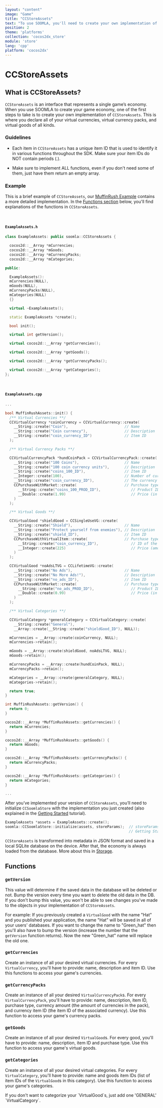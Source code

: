 ```yaml
---
layout: "content"
image: "Game"
title: "CCStoreAssets"
text: "To use SOOMLA, you'll need to create your own implementation of CCStoreAssets, an interface that represents your game’s economy."
position: 2
theme: 'platforms'
collection: 'cocos2dx_store'
module: 'store'
lang: 'cpp' 
platform: 'cocos2dx'
---
```


# CCStoreAssets

## What is CCStoreAssets?

`CCStoreAssets` is an interface that represents a single game’s economy. When you use SOOMLA to create your game economy, one of the first steps to take is to create your own implementation of `CCStoreAssets`. This is where you declare all of your virtual currencies, virtual currency packs, and virtual goods of all kinds.

### Guidelines

- Each item in `CCStoreAssets` has a unique item ID that is used to identify it in various functions throughout the SDK. Make sure your item IDs do NOT contain periods (.).

- Make sure to implement ALL functions, even if you don't need some of them, just have them return an empty array.

### Example

This is a brief example of `CCStoreAssets`, our [MuffinRush Example](https://github.com/soomla/cocos2dx-store-example/blob/master/Classes/MuffinRushAssets.cpp) contains a more detailed implementation. In the [Functions section](#functions) below, you'll find explanations of the functions in `CCStoreAssets`.

<br>

#### `ExampleAssets.h`

``` cpp
class ExampleAssets: public soomla::CCStoreAssets {

  cocos2d::__Array *mCurrencies;
  cocos2d::__Array *mGoods;
  cocos2d::__Array *mCurrencyPacks;
  cocos2d::__Array *mCategories;

public:

  ExampleAssets():
  mCurrencies(NULL),
  mGoods(NULL),
  mCurrencyPacks(NULL),
  mCategories(NULL)
  {}

  virtual ~ExampleAssets();

  static ExampleAssets *create();

  bool init();

  virtual int getVersion();

  virtual cocos2d::__Array *getCurrencies();

  virtual cocos2d::__Array *getGoods();

  virtual cocos2d::__Array *getCurrencyPacks();

  virtual cocos2d::__Array *getCategories();
};

```

<br>

#### `ExampleAssets.cpp`

``` cpp
...

bool MuffinRushAssets::init() {
  /** Virtual Currencies **/
  CCVirtualCurrency *coinCurrency = CCVirtualCurrency::create(
    __String::create("Coin"),                          // Name
    __String::create("Coin currency"),                 // Description
    __String::create("coin_currency_ID")               // Item ID
  );

  /** Virtual Currency Packs **/

  CCVirtualCurrencyPack *hundCoinPack = CCVirtualCurrencyPack::create(
    __String::create("100 Coins"),                     // Name
    __String::create("100 coin currency units"),       // Description
    __String::create("coins_100_ID"),                  // Item ID
    __Integer::create(100),                            // Number of currencies in the pack
    __String::create("coin_currency_ID"),              // The currency associated with this pack
    CCPurchaseWithMarket::create(                      // Purchase type (with real money $)
      __String::create("coins_100_PROD_ID"),              // Product ID
      __Double::create(1.99)                              // Price (in real money $)
    )
  );

  /** Virtual Goods **/

  CCVirtualGood *shieldGood = CCSingleUseVG::create(
    __String::create("Shield"),                        // Name
    __String::create("Protect yourself from enemies"), // Description
    __String::create("shield_ID"),                     // Item ID
    CCPurchaseWithVirtualItem::create(                 // Purchase type (with virtual currency)
      __String::create("coin_currency_ID"),               // ID of the item used to pay with
      __Integer::create(225)                              // Price (amount in coins)
    )
  );

  CCVirtualGood *noAdsLTVG = CCLifetimeVG::create(
    __String::create("No Ads"),                        // Name
    __String::create("No More Ads!"),                  // Description
    __String::create("no_ads_ID"),                     // Item ID
    CCPurchaseWithMarket::create(                      // Purchase type (with real money $)
      __String::create("no_ads_PROD_ID"),                 // Product ID
      __Double::create(0.99)                              // Price (in real money $)
    )
  );

  /** Virtual Categories **/

  CCVirtualCategory *generalCategory = CCVirtualCategory::create(
    __String::create("General"),
    __Array::create(__String::create("shieldGood_ID"), NULL));

  mCurrencies = __Array::create(coinCurrency, NULL);
  mCurrencies->retain();

  mGoods = __Array::create(shieldGood, noAdsLTVG, NULL);
  mGoods->retain();

  mCurrencyPacks = __Array::create(hundCoinPack, NULL);
  mCurrencyPacks->retain();

  mCategories = __Array::create(generalCategory, NULL);
  mCategories->retain();

  return true;
}

int MuffinRushAssets::getVersion() {
  return 0;
}

cocos2d::__Array *MuffinRushAssets::getCurrencies() {
  return mCurrencies;
}

cocos2d::__Array *MuffinRushAssets::getGoods() {
  return mGoods;
}

cocos2d::__Array *MuffinRushAssets::getCurrencyPacks() {
  return mCurrencyPacks;
}

cocos2d::__Array *MuffinRushAssets::getCategories() {
  return mCategories;
}

...

```

After you’ve implemented your version of `CCStoreAssets`, you’ll need to initialize `CCSoomlaStore` with the implementation you just created (also explained in the [Getting Started](/cocos2dx/cpp/store/Store_GettingStarted) tutorial).

``` cpp
ExampleAssets *assets = ExampleAssets::create();
soomla::CCSoomlaStore::initialize(assets, storeParams);  // storeParams is explained in the
                                                         // Getting Started tutorial
```

`CCStoreAssets` is transformed into metadata in JSON format and saved in a local SQLite database on the device. After that, the economy is always loaded from the database. More about this in [Storage](/cocos2dx/cpp/store/Store_Storage).

## Functions

### `getVersion`

This value will determine if the saved data in the database will be deleted or not. Bump the version every time you want to delete the old data in the DB. If you don't bump this value, you won't be able to see changes you've made to the objects in your implementation of `CCStoreAssets`.

For example: If you previously created a `VirtualGood` with the name "Hat" and you published your application, the name "Hat” will be saved in all of your users' databases. If you want to change the name to "Green_hat" then you'll also have to bump the version (increase the number that the `getVersion` function returns). Now the new "Green_hat" name will replace the old one.

### `getCurrencies`

Create an instance of all your desired virtual currencies. For every `VirtualCurrency`, you'll have to provide: name, description and item ID. Use this functions to access your game's currencies.

### `getCurrencyPacks`

Create an instance of all your desired `VirtualCurrencyPack`s. For every `VirtualCurrencyPack`, you'll have to provide: name, description, item ID, purchase type, currency amount (the amount of currencies in the pack), and currency item ID (the item ID of the associated currency). Use this function to access your game's currency packs.

### `getGoods`

Create an instance of all your desired `VirtualGood`s. For every good, you'll have to provide: name, description, item ID and purchase type. Use this function to access your game's virtual goods.

### `getCategories`

Create an instance of all your desired virtual categories. For every `VirtualCategory`, you'll have to provide: name and goods item IDs (list of item IDs of the `VirtualGood`s in this category). Use this function to access your game's categories.

<div class="info-box">If you don't want to categorize your `VirtualGood`s, just add one 'GENERAL' `VirtualCategory`.</div>

